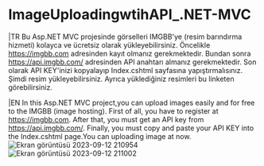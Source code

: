 # ImageUploadingwtihAPI_.NET-MVC
|TR
Bu Asp.NET MVC projesinde görselleri IMGBB'ye (resim barındırma hizmeti) kolayca ve ücretsiz olarak yükleyebilirsiniz. Öncelikle https://imgbb.com adresinden kayıt olmanız gerekmektedir. Bundan sonra https://api.imgbb.com/ adresinden API anahtarı almanız gerekmektedir. Son olarak API KEY'inizi kopyalayıp Index.cshtml sayfasına yapıştırmalısınız. Şimdi resim yükleyebilirsiniz. Ayrıca yüklediğiniz resimleri bu linketen görebilirsiniz.

|EN
In this Asp.NET MVC project,you can upload images easily and for free to the IMGBB (image hosting). First of all, you have to register at https://imgbb.com. After that, you must get an API key from https://api.imgbb.com/. Finally, you must copy and paste your API KEY into the Index.cshtml page.You can uploading image at now.
![Ekran görüntüsü 2023-09-12 210954](https://github.com/alitekes1/ImageUploadingwtihAPI_.NET-MVC/assets/112067233/7127b8f7-25cc-4e76-a0c9-3f02a05668b1)
  ![Ekran görüntüsü 2023-09-12 211002](https://github.com/alitekes1/ImageUploadingwtihAPI_.NET-MVC/assets/112067233/cb836d1d-7556-40db-b0d8-07b105266c65)

  
